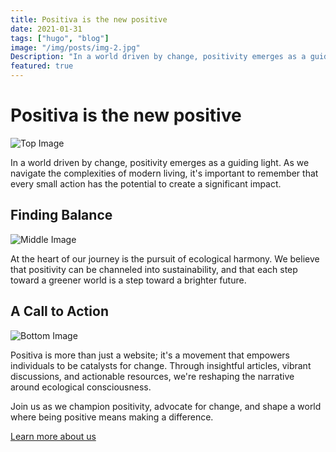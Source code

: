 ```yaml
---
title: Positiva is the new positive
date: 2021-01-31
tags: ["hugo", "blog"]
image: "/img/posts/img-2.jpg"
Description: "In a world driven by change, positivity emerges as a guiding light. As we navigate the complexities of modern living, it's important to remember that every small action has the potential to create a significant impact."
featured: true
---
```


# Positiva is the new positive

![Top Image](https://api.example.com/images/top_image)

In a world driven by change, positivity emerges as a guiding light. As we navigate the complexities of modern living, it's important to remember that every small action has the potential to create a significant impact.

## Finding Balance

![Middle Image](https://api.example.com/images/mid_image)

At the heart of our journey is the pursuit of ecological harmony. We believe that positivity can be channeled into sustainability, and that each step toward a greener world is a step toward a brighter future.

## A Call to Action

![Bottom Image](https://api.example.com/images/bottom_image)

Positiva is more than just a website; it's a movement that empowers individuals to be catalysts for change. Through insightful articles, vibrant discussions, and actionable resources, we're reshaping the narrative around ecological consciousness.

Join us as we champion positivity, advocate for change, and shape a world where being positive means making a difference.

[Learn more about us](https://www.callpositiva.com)
